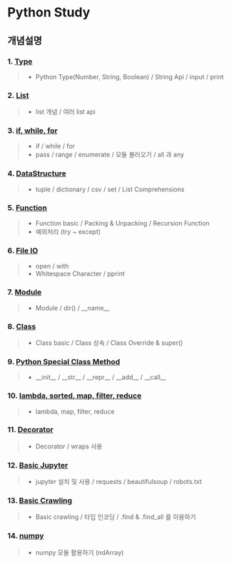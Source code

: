 # Python Study

## 개념설명
### 1. [Type](https://github.com/Lee-KyungSeok/Python-Study/tree/master/Type)
> - Python Type(Number, String, Boolean) / String Api / input / print

### 2. [List](https://github.com/Lee-KyungSeok/Python-Study/tree/master/List)
> - list 개념 / 여러 list api

### 3. [if, while, for](https://github.com/Lee-KyungSeok/Python-Study/tree/master/If%2CWhile%2CFor)
> - if / while / for
> - pass / range / enumerate / 모듈 불러오기 / all 과 any

### 4. [DataStructure](https://github.com/Lee-KyungSeok/Python-Study/tree/master/DataStructure)
> - tuple / dictionary / csv / set / List Comprehensions

### 5. [Function](https://github.com/Lee-KyungSeok/Python-Study/tree/master/Function)
> - Function basic / Packing & Unpacking / Recursion Function
> - 예외처리 (try ~ except)

### 6. [File IO](https://github.com/Lee-KyungSeok/Python-Study/tree/master/FileIO)
> - open / with
> - Whitespace Character / pprint

### 7. [Module](https://github.com/Lee-KyungSeok/Python-Study/tree/master/Module)
> - Module / dir() / \_\_name\_\_

### 8. [Class](https://github.com/Lee-KyungSeok/Python-Study/tree/master/Class)
> - Class basic / Class 상속 / Class Override & super()

### 9. [Python Special Class Method](https://github.com/Lee-KyungSeok/Python-Study/tree/master/SpecialMethod)
> - \_\_init\_\_ / \_\_str\_\_ / \_\_repr\_\_ / \_\_add\_\_ / \_\_call\_\_

### 10. [lambda, sorted, map, filter, reduce](https://github.com/Lee-KyungSeok/Python-Study/tree/master/lambda)
> - lambda, map, filter, reduce

### 11. [Decorator](https://github.com/Lee-KyungSeok/Python-Study/tree/master/Decorator)
> - Decorator / wraps 사용

### 12. [Basic Jupyter](https://github.com/Lee-KyungSeok/Python-Study/tree/master/BasicJupyter)
> - jupyter 설치 및 사용 / requests / beautifulsoup / robots.txt

### 13. [Basic Crawling](https://github.com/Lee-KyungSeok/Python-Study/tree/master/BasicWebCrawl)
> - Basic crawling / 타입 인코딩 / .find & .find_all 를 이용하기

### 14. [numpy](https://github.com/Lee-KyungSeok/Python-Study/tree/master/numpy)
> - numpy 모듈 활용하기 (ndArray)
